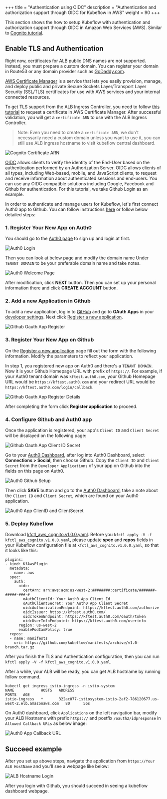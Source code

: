 +++
title = "Authentication using OIDC"
description = "Authentication and authorization support through OIDC for Kubeflow in AWS"
weight = 90
+++

This section shows the how to setup Kubeflow with authentication and authorization support through OIDC in Amazon Web Services (AWS). Similar to [Cognito tutorial](https://www.kubeflow.org/docs/aws/authentication/).

## Enable TLS and Authentication

Right now, certificates for ALB public DNS names are not supported. Instead, you must  prepare a custom domain. You can register your domain in Route53 or any domain provider such as [GoDaddy.com](https://www.godaddy.com/).

[AWS Certificate Manager](https://aws.amazon.com/certificate-manager/) is a service that lets you easily provision, manage, and deploy public and private Secure Sockets Layer/Transport Layer Security (SSL/TLS) certificates for use with AWS services and your internal connected resources.

To get TLS support from the ALB Ingress Controller, you need to follow [this tutorial](https://docs.aws.amazon.com/acm/latest/userguide/gs-acm-request-public.html) to request a certificate in AWS Certificate Manager. After successful validation, you will get a `certificate ARN` to use with the ALB Ingress Controller.

> Note: Even you need to create a `certificate ARN`, we don't necessarily need a custom domain unless you want to use it, you can still use ALB ingress hostname to visit kubeflow central dashboard.

<img src="/docs/images/aws/cognito-certarn.png"
  alt="Cognito Certificate ARN"
  class="mt-3 mb-3 border border-info rounded">

[OIDC](https://openid.net/connect/) allows clients to verify the identity of the End-User based on the authentication performed by an Authorization Server. OIDC allows clients of all types, including Web-based, mobile, and JavaScript clients, to request and receive information about authenticated sessions and end-users. You can use any OIDC compatible solutions including Google, Facebook and Github for authentication. For this tutorial, we take Github Login as an example.

In order to authenticate and manage users for Kubeflow, let's first connect Auth0 app to Github. You can follow instructions [here](https://auth0.com/docs/connections/social/github) or follow below detailed steps:

### 1. Register Your New App on Auth0
You should go to the [Auth0 page](https://manage.auth0.com/) to sign up and login at first.

<img src="/docs/images/aws/auth0-login.png"
  alt="Auth0 Login"
  class="mt-3 mb-3 border border-info rounded">
 
Then you can look at below page and modify the domain name Under `TENANT DOMAIN` to be your preferable domain name and take notes.

<img src="/docs/images/aws/auth0-welcome-page.png"
  alt="Auth0 Welcome Page"
  class="mt-3 mb-3 border border-info rounded">
 
After modification, click **NEXT** button. Then you can set up your personal information there and click **CREATE ACCOUNT** button.

### 2. Add a new Application in Github
To add a new application, log in to [GitHub](https://github.com/) and go to **OAuth Apps** in your [developer settings](https://github.com/settings/developers). Next click [Register a new application](https://github.com/settings/applications/new).

<img src="/docs/images/aws/github-oauth-app-register.png"
  alt="Github Oauth App Register"
  class="mt-3 mb-3 border border-info rounded">

### 3. Register Your New App on Github
On the [Register a new application](https://github.com/settings/applications/new) page fill out the form with the following information. Modify the parameters to reflect your application.

In step 1, you registered new app on Auth0 and there's a `TENANT DOMAIN`. Now it is your Github Homepage URL with prefix of `https://`. For example, if your Auth0 tenant domain was `kftest.auth0.com`, your Github Homepage URL would be `https://kftest.auth0.com` and your redirect URL would be `https://kftest.auth0.com/login/callback`.

<img src="/docs/images/aws/github-oauth-app-register-details.png"
  alt="Github Oauth App Register Details"
  class="mt-3 mb-3 border border-info rounded">

After completing the form click **Register application** to proceed.

### 4. Configure Github and Auth0 app
Once the application is registered, your app's `Client ID` and `Client Secret` will be displayed on the following page:

<img src="/docs/images/aws/github-oauth-app-client-id-secret.png"
  alt="Github Oauth App Client ID Secret"
  class="mt-3 mb-3 border border-info rounded">

Go to your [Auth0 Dashboard](https://manage.auth0.com/dashboard/), after log into Auth0 Dashboard, select **Connections > Social**, then choose Github. Copy the `Client ID` and `Client Secret` from the `Developer Applications` of your app on Github into the fields on this page on Auth0.

<img src="/docs/images/aws/auth0-github-setup.png"
  alt="Auth0 Github Setup"
  class="mt-3 mb-3 border border-info rounded">

Then click **SAVE** button and go to the [Auth0 Dashboard](https://manage.auth0.com/dashboard/), take a note about the `Client ID` and `Client Secret`, which are found on your Auth0 application. 

<img src="/docs/images/aws/auth0-app-client-id-secret.png"
  alt="Auth0 App ClienID and ClientSecret"
  class="mt-3 mb-3 border border-info rounded">

### 5. Deploy Kubeflow

Download [kfctl_aws_cognito.v1.0.0.yaml](https://raw.githubusercontent.com/kubeflow/manifests/v1.0-branch/kfdef/kfctl_aws_cognito.v1.0.0.yaml). Before you `kfctl apply -V -f kfctl_aws_cognito.v1.0.0.yaml`, please update **spec** and **repos** fields in your Kubeflow configuration file at `kfctl_aws_cognito.v1.0.0.yaml`, so that it looks like this:
```
plugins:
- kind: KfAwsPlugin
  metadata:
    name: aws
  spec:
    auth:
      oidc:
        certArn: arn:aws:acm:us-west-2:########:certificate/#######-#####-###-#
        oAuthClientId: Your Auth0 App Client Id
        oAuthClientSecret: Your Auth0 App Client Secret
        oidcAuthorizationEndpoint: https://kftest.auth0.com/authorize
        oidcIssuer: https://kftest.auth0.com/
        oidcTokenEndpoint: https://kftest.auth0.com/oauth/token
        oidcUserInfoEndpoint: https://kftest.auth0.com/userinfo
      region: us-west-2
      enablePodIamPolicy: true
  repos:
  - name: manifests
    uri: https://github.com/kubeflow/manifests/archive/v1.0-branch.tar.gz
```

After you finish the TLS and Authentication configuration, then you can run `kfctl apply -V -f kfctl_aws_cognito.v1.0.0.yaml`.

After a while, your ALB will be ready, you can get ALB hostname by running follow command.

```
kubectl get ingress istio-ingress -n istio-system
NAME            HOSTS   ADDRESS                                                                 PORTS   AGE
istio-ingress   *       322ac077-istiosystem-istio-2af2-786120677.us-west-2.elb.amazonaws.com   80      56s
```

On Auth0 dashboard, click `Applications` on the left navigation bar, modify your ALB Hostname with prefix `https://` and postfix `/oauth2/idpresponse` in `Allowed Callback URLs` as below image:
  
<img src="/docs/images/aws/auth0-callback-url.png"
  alt="Auth0 App Callback URL"
  class="mt-3 mb-3 border border-info rounded">

## Succeed example

After you set up above steps, navigate the application from `https://Your ALB HostName` and you'll see a webpage like below:

<img src="/docs/images/aws/alb-login.png"
  alt="ALB Hostname Login"
  class="mt-3 mb-3 border border-info rounded">

After you login with Github, you should succeed in seeing a kubeflow dashboard webpage.